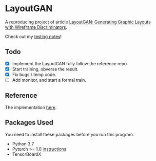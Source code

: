 # LayoutGAN

A reproducing project of article [LayoutGAN: Generating Graphic Layouts with Wireframe Discriminators](https://arxiv.org/abs/1901.06767).

Check out my [testing notes](NOTES.md)!

## Todo

- [x] Implement the LayoutGAN fully follow the reference repo.
- [x] Start training, obverse the result.
- [x] Fix bugs / temp code.
- [ ] Add monitor, and start a formal train.

## Reference

The implementation [here](https://github.com/sngjuk/LayoutGAN).

## Packages Used

You need to install these packages before you run this program.

* Python 3.7
* Pytorch >= 1.0 [instructions](https://pytorch.org/get-started/locally/)
* TensorBoardX